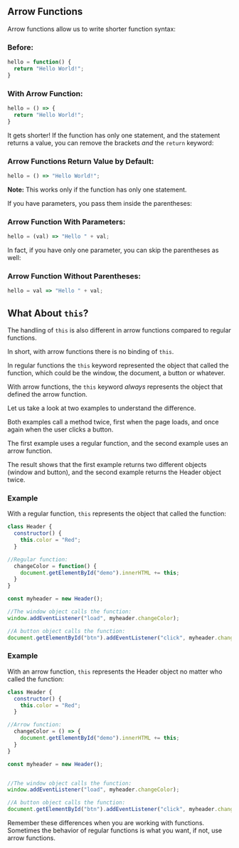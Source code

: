 ## Arrow Functions

Arrow functions allow us to write shorter function syntax:

### Before:
```jsx
hello = function() {
  return "Hello World!";
}
```

### With Arrow Function:
```jsx
hello = () => {
  return "Hello World!";
}
```

It gets shorter! If the function has only one statement, and the statement returns a value, you can remove the brackets _and_ the `return` keyword:

### Arrow Functions Return Value by Default:

```jsx
hello = () => "Hello World!";
```

**Note:** This works only if the function has only one statement.

If you have parameters, you pass them inside the parentheses:

### Arrow Function With Parameters:

```jsx
hello = (val) => "Hello " + val;
```

In fact, if you have only one parameter, you can skip the parentheses as well:

### Arrow Function Without Parentheses:

```jsx
hello = val => "Hello " + val;
```

## What About `this`?

The handling of `this` is also different in arrow functions compared to regular functions.

In short, with arrow functions there is no binding of `this`.

In regular functions the `this` keyword represented the object that called the function, which could be the window, the document, a button or whatever.

With arrow functions, the `this` keyword _always_ represents the object that defined the arrow function.

Let us take a look at two examples to understand the difference.

Both examples call a method twice, first when the page loads, and once again when the user clicks a button.

The first example uses a regular function, and the second example uses an arrow function.

The result shows that the first example returns two different objects (window and button), and the second example returns the Header object twice.

### Example

With a regular function, `this` represents the object that called the function:

```jsx
class Header {
  constructor() {
    this.color = "Red";
  }

//Regular function:
  changeColor = function() {
    document.getElementById("demo").innerHTML += this;
  }
}

const myheader = new Header();

//The window object calls the function:
window.addEventListener("load", myheader.changeColor);

//A button object calls the function:
document.getElementById("btn").addEventListener("click", myheader.changeColor);
```

### Example

With an arrow function, `this` represents the Header object no matter who called the function:

```jsx
class Header {
  constructor() {
    this.color = "Red";
  }

//Arrow function:
  changeColor = () => {
    document.getElementById("demo").innerHTML += this;
  }
}

const myheader = new Header();


//The window object calls the function:
window.addEventListener("load", myheader.changeColor);

//A button object calls the function:
document.getElementById("btn").addEventListener("click", myheader.changeColor);
```

Remember these differences when you are working with functions. Sometimes the behavior of regular functions is what you want, if not, use arrow functions.